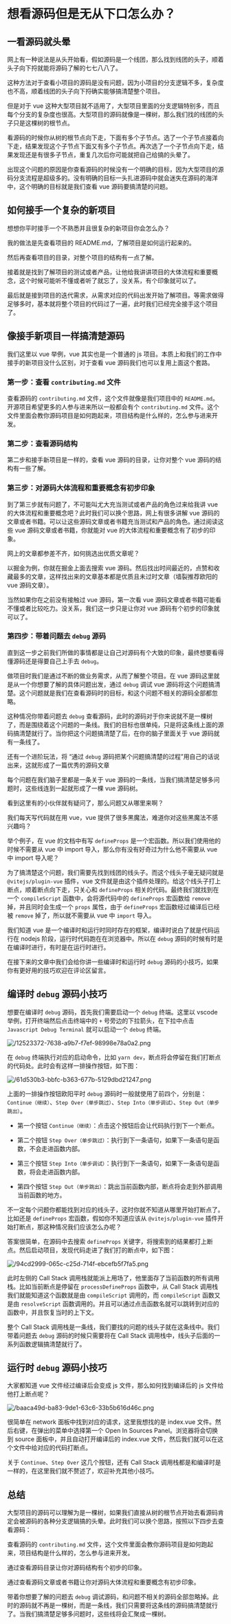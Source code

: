 # 想看源码但是无从下口怎么办？

<article-info/>

## 一看源码就头晕

网上有一种说法是从头开始看，假如源码是一个线团，那么找到线团的头子，顺着头子向下捋就能将源码了解的七七八八了。

这种方法对于查看小项目的源码是没有问题，因为小项目的分支逻辑不多，复杂度也不高，顺着线团的头子向下捋确实能够搞清楚整个项目。

但是对于 vue 这种大型项目就不适用了，大型项目里面的分支逻辑特别多，而且每个分支的复杂度也很高。大型项目的源码就像是一棵树，那么我们找的线团的头子只是这棵树的根节点。

看源码的时候你从树的根节点向下走，下面有多个子节点。选了一个子节点接着向下走，结果发现这个子节点下面又有多个子节点。再次选了一个子节点向下走，结果发现还是有很多子节点，重复几次后你可能就把自己给搞的头晕了。

出现这个问题的原因是你查看源码的时候没有一个明确的目标，因为大型项目的源码分支流程是超级多的。没有明确的目标一头扎进源码中就会迷失在源码的海洋中，这个明确的目标就是我们查看 vue 源码要搞清楚的问题。

## 如何接手一个复杂的新项目

想想你平时接手一个不熟悉并且很复杂的新项目你会怎么办？

我的做法是先查看项目的 README.md，了解项目是如何运行起来的。

然后再查看项目的目录，对整个项目的结构有一点了解。

接着就是找到了解项目的测试或者产品，让他给我讲讲项目的大体流程和重要概念，这个时候可能听不懂或者听了就忘了，没关系，有个印象就可以了。

最后就是接到项目的迭代需求，从需求对应的代码出发开始了解项目。等需求做得足够多时，基本就将整个项目的代码过了一遍，此时我们已经完全接手这个项目了。

## 像接手新项目一样搞清楚源码

我们这里以 vue 举例，vue 其实也是一个普通的 js 项目。本质上和我们的工作中接手的新项目没什么区别，对于查看 vue 源码我们也可以复用上面这个套路。

### 第一步：查看 `contributing.md` 文件

查看源码的 `contributing.md` 文件，这个文件就像是我们项目中的 `README.md`。开源项目希望更多的人参与进来所以一般都会有个 `contributing.md` 文件。这个文件里面会教你源码项目是如何跑起来，项目结构是什么样的，怎么参与进来开发。

### 第二步：查看源码结构

第二步和接手新项目是一样的，查看 vue 源码的目录，让你对整个 vue 源码的结构有一些了解。

### 第三步：对源码大体流程和重要概念有初步印象

到了第三步就有问题了，不可能叫尤大充当测试或者产品的角色过来给我讲 vue 的大体流程和重要概念吧？此时我们可以换个思路，网上有很多讲解 vue 源码的文章或者书籍。可以让这些源码文章或者书籍充当测试和产品的角色。通过阅读这些 vue 源码文章或者书籍，你就能对 vue 的大体流程和重要概念有了初步的印象。

网上的文章都参差不齐，如何挑选出优质文章呢？

以掘金为例，你就在掘金上面去搜索 vue 源码。然后找出时间最近的，点赞和收藏最多的文章，这样找出来的文章基本都是优质且未过时文章（墙裂推荐欧阳的 vue 源码文章）。

当然如果你在之前没有接触过 vue 源码，第一次看 vue 源码文章或者书籍可能看不懂或者比较吃力。没关系，我们这一步只是让你对 vue 源码有个初步的印象就可以了。

### 第四步：带着问题去 `debug` 源码

直到这一步之前我们所做的事情都是让自己对源码有个大致的印象，最终想要看得懂源码还是得要自己上手去 `debug`。

做项目时我们是通过不断的做业务需求，从而了解整个项目。在 vue 源码这里就是从一个你想要了解的具体问题出发，通过 `debug` 调试 vue 源码将这个问题搞清楚。这个问题就是我们在查看源码时的目标，和这个问题不相关的源码全部都忽略。

这种情况你带着问题去 `debug` 查看源码，此时的源码对于你来说就不是一棵树了，而是围绕着这个问题的一条线。我们的目标也很单纯，只是将这条线上面的源码搞清楚就行了。当你把这个问题搞清楚了后，在你的脑子里面关于 vue 源码就有一条线了。

还有一个进阶玩法，将 <imp-text-success>“通过 `debug` 源码把某个问题搞清楚的过程”</imp-text-success>用自己的话说出来，这就形成了一篇优秀的源码文章

每个问题在我们脑子里都是一条关于 vue 源码的一条线，当我们搞清楚足够多问题时，这些线连到一起就形成了一棵 vue 源码树。

看到这里有的小伙伴就有疑问了，那么问题又从哪里来啊？

我们每天写代码就在用 vue，vue 提供了很多黑魔法，难道你对这些黑魔法不感兴趣吗？

举个例子，在 vue 的文档中有写 `defineProps` 是一个宏函数。所以我们使用他的时候不需要从 vue 中 import 导入，那么你有没有好奇过为什么他不需要从 vue 中 import 导入呢？

为了搞清楚这个问题，我们需要先找到线团的线头子。而这个线头子毫无疑问就是 `@vitejs/plugin-vue` 插件，vue 文件就是由这个插件处理的。给这个线头子打上断点，顺着断点向下走，只关心和 `defineProps` 相关的代码。最终我们就找到在一个 `compileScript` 函数中，会将源代码中的 `defineProps` 宏函数给 `remove` 掉，并且同时会生成一个 `props` 属性，由于 `defineProps` 宏函数经过编译后已经被 `remove` 掉了，所以就不需要从 vue 中 `import` 导入。

我们知道 vue 是一个编译时和运行时同时存在的框架，编译时说白了就是代码运行在 nodejs 阶段，运行时代码跑在在浏览器中。所以在 `debug` 源码的时候有时是在编译时进行，有时是在运行时进行。

在接下来的文章中我们会给你讲一些编译时和运行时 `debug` 源码的小技巧，如果你有更好用的技巧欢迎在评论区留言。

## 编译时 `debug` 源码小技巧

想要在编译时 `debug` 源码，首先我们需要启动一个 `debug` 终端。这里以 vscode 举例，打开终端然后点击终端中的 `+` 号旁边的下拉箭头，在下拉中点击 `Javascript Debug Terminal` 就可以启动一个 `debug` 终端。

![/12523372-7638-a9b7-f7ef-98998e78a0a2.png](/12523372-7638-a9b7-f7ef-98998e78a0a2.png)

在 `debug` 终端执行对应的启动命令，比如 `yarn dev`，断点将会停留在我们打断点的代码处。此时会有这样一排操作按钮，如下图：

![/61d530b3-bbfc-b363-677b-5129dbd21247.png](/61d530b3-bbfc-b363-677b-5129dbd21247.png)

上面的一排操作按钮欧阳平时 `debug` 源码时一般就使用了前四个，分别是：`Continue（继续）`、`Step Over（单步跳过）`、`Step Into（单步调试）`、`Step Out（单步跳出）`。

- 第一个按钮 `Continue（继续）`：点击这个按钮后会让代码执行到下一个断点。

- 第二个按钮 `Step Over（单步跳过）`：执行到下一条语句，如果下一条语句是函数，<imp-text-success>不会走进函数内部</imp-text-success>。

- 第三个按钮 `Step Into（单步调试）`：执行到下一条语句，如果下一条语句是函数，<imp-text-success>将会走进函数内部</imp-text-success>。

- 第四个按钮 `Step Out（单步跳出）`：跳出当前函数内部，断点将会走到外部调用当前函数的地方。

不一定每个问题你都能找到对应的线头子，这时你就不知道从哪里开始打断点了。比如还是 `defineProps` 宏函数，假如你不知道应该从 `@vitejs/plugin-vue` 插件开始打断点，那这种情况我们应该怎么办呢？

答案很简单，在源码中去搜索 `defineProps` 关键字，将搜索到的结果都打上断点。然后启动项目，发现代码走进了我们打的断点中，如下图：

![/94cd2999-065c-c25d-714f-ebcefb5f7fa5.png](/94cd2999-065c-c25d-714f-ebcefb5f7fa5.png)

此时左侧的 <imp-text-warning>Call Stack</imp-text-warning> 调用栈就能派上用场了，他里面存了当前函数的所有调用栈。比如当前断点是停留在 `processDefineProps` 函数中，从 <imp-text-warning>Call Stack</imp-text-warning> 调用栈我们就能知道这个函数就是由 `compileScript` 调用的，而 `compileScript` 函数又是由 `resolveScript` 函数调用的。并且可以通过点击函数名就可以跳转到对应的函数中，并且恢复当时的上下文。

整个 <imp-text-warning>Call Stack</imp-text-warning> 调用栈是一条线，我们要找的问题的线头子就在这条线中。我们带着问题去 `debug` 源码的时候只需要将在 <imp-text-warning>Call Stack</imp-text-warning> 调用栈中，线头子后面的一系列函数逻辑搞清楚就行了。

## 运行时 `debug` 源码小技巧

大家都知道 vue 文件经过编译后会变成 js 文件，那么如何找到编译后的 js 文件给他打上断点呢？

![/baaca49d-ba83-9de1-63c6-33b5b616d46c.png](/baaca49d-ba83-9de1-63c6-33b5b616d46c.png)

很简单在 <imp-text-warning>network</imp-text-warning> 面板中找到对应的请求，这里我想找的是 index.vue 文件。然后右键，在弹出的菜单中选择第一个 <imp-text-warning>Open In Sources Panel</imp-text-warning>。浏览器将会切换到 <imp-text-warning>source</imp-text-warning> 面板中，并且自动打开编译后的 index.vue 文件，然后我们就可以在这个文件中给对应的代码打断点。

关于 `Continue`、`Step Over` 这几个按钮，还有 <imp-text-warning>Call Stack</imp-text-warning> 调用栈都是和编译时是一样的，在这里我们就不赘述了，欢迎补充其他小技巧。

## 总结

大型项目的源码可以理解为是一棵树，如果我们直接从树的根节点开始去看源码肯定会被源码的各种分支逻辑搞的头晕。此时我们可以换个思路，按照以下四步去查看源码：

查看源码的 `contributing.md` 文件，这个文件里面会教你源码项目是如何跑起来，项目结构是什么样的，怎么参与进来开发。

通过查看源码目录让你对源码结构有个初步的印象。

通过查看源码文章或者书籍让你对源码大体流程和重要概念有初步印象。

带着你想要了解的问题去 `debug` 调试源码，和问题不相关的源码全部忽略掉。此时的源码就不再是一棵树，而是一条线，我们只需要将这条线的源码搞清楚就行了。当我们搞清楚足够多问题时，这些线将会汇聚成一棵树。
